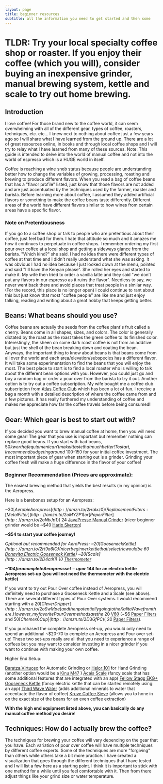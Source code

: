 ```yaml
---
layout: page
title: beginner resources
subtitle: all the information you need to get started and then some
---
```


# TLDR: Try your local specialty coffee shop or roaster.  If you enjoy their coffee (which you will), consider buying an inexpensive grinder, manual brewing system, kettle and scale to try out home brewing.

## Introduction
I love coffee!  For those brand new to the coffee world, it can seem overwhelming with all of the different gear, types of coffee, roasters, techniques, etc. etc...  I knew next to nothing about coffee just a few years ago so I will share what I have learned from the ground up.  There are a lot of great resources online, in books and through local coffee shops and I will try to relay what I have learned from many of these sources.  Note: This guide is intended to delve into the world of manual coffee and not into the world of espresso which is a HUGE world in itself.

Coffee is reaching a wine snob status because people are understanding better how to change the variables of growing, processing, roasting and brewing to produce different flavors.  When you read a bag of coffee beans that has a "flavor profile" listed, just know that those flavors are not added and are just accentuated by the techniques used by the farmer, roaster and barista.  Before learning more about coffee, I assumed they added artificial flavors or something to make the coffee beans taste differently.  Different areas of the world have different flavors similar to how wines from certain areas have a specific flavor.

### Note on Pretentiousness 
If you go to a coffee shop or talk to people who are pretentious about their coffee, just feel bad for them.  I hate that attitude so much and it amazes me how it continues to perpetuate in coffee shops.  I remember ordering my first pour over coffee at a local shop and getting a sideways glance from the barista.  "Which kind?" she said.  I had no idea there were different types of coffee at that time and I didn't really understand what she was asking.  It was obvious I had no idea because I just looked down at the menu, pointed and said "I'll have the Kenyan please".  She rolled her eyes and started to make it.  My wife then tried to order a vanilla latte and they said "we don't put any flavors in our espresso as it ruins the flavor".  Needless to say, we never went back there and avoid places that treat people in a similar way.  (For the record, this place is no longer open) I could continue to rant about this but just know that most "coffee people" are like me and just enjoy talking, reading and writing about a great hobby that keeps getting better.

## Beans: What beans should you use?
Coffee beans are actually the seeds from the coffee plant's fruit called a cherry.  Beans come in all shapes, sizes, and colors.  The color is generally dictated by the roast as the roast takes the green coffee to its finished color.  Interestingly, the sheen on some dark roast coffee is not from an additive but just the shell of the bean breaking down and coating the bean.  Anyways, the important thing to know about beans is that beans come from all over the world and each area/elevation/subspecies has a different flavor.  It will take some experimentation to find the beans that you will enjoy the most.  The best place to start is to find a local roaster who is willing to talk about the different bean options with you.  However, you could just go and buy a random bag or order a pour over from the barista to try it out.  Another option is to try out a coffee subscription.  My wife bought me a coffee club subscription from [Atlas Coffee Club](https://atlascoffeeclub.com/) which has been a lot of fun.  I receive a bag a month with a detailed description of where the coffee came from and a few pictures.  It has really furthered my understanding of coffee and makes me appreciate how far the coffee travels before being consumed!

## Gear: Which gear is best to start out with?
If you decided you want to brew manual coffee at home, then you will need some gear!  The gear that you use is important but remember nothing can replace good beans.  If you start with bad beans, $50k worth of equipment can't make it taste that much better!  To start, I recommend budgeting around ~$100-150 for your initial coffee investment.  The most important piece of gear when starting out is a grinder.  Grinding your coffee fresh will make a huge difference in the flavor of your coffee!

### Beginner Recommendation (Prices are approximate):

The easiest brewing method that yields the best results (in my opinion) is the Aeropress.  

Here is a barebones setup for an Aeropress:

~$30 [Aerobie Aeropress](http://amzn.to/2HaIxz0) (Replacement Filters: [Metal Filter](http://amzn.to/2oMYZP1) or [Paper Filter](http://amzn.to/2oNbJp1) )
~$24 [JavaPresse Manual Grinder](http://amzn.to/2FfqISD) (nicer beginner grinder would be ~$40 [Hario Skerton](http://amzn.to/2tlrWX2 ))

**~$54 to start your coffee journey!**

*Optional but recommended for AeroPress:
~$20 [Gooseneck Kettle](http://amzn.to/2H9a6IO) (nicer beginner kettle that is electric would be ~$60 [Bonavita Electric Gooseneck Kettle](http://amzn.to/2Fk6Dqv))
~$20 [Scale](http://amzn.to/2D4ctKI)
~$10 [Thermometer](http://amzn.to/2G0l4RB)*

**~$104 for a complete Aeropress set-up or ~$144 for an electric kettle Aeropress set-up (you will not need the thermometer with the electric kettle)**

If you want to try out Pour Over coffee instead of Aeropress, you will definitely need to purchase a Gooseneck Kettle and a Scale (see above).  There are several different types of Pour Over systems.  I would recommend starting with a $20 [Clever Dripper](http://amzn.to/2oSwMpe) and then potentially going to the Kalita Wave from there.  However, my favorite Pour Over methods are the ~$20 [V60](http://amzn.to/2H89G5B) (~$6 [Paper Filters](http://amzn.to/2tiHRpd) and $50 [Chemex 6 Cup](http://amzn.to/2D3GfPC) (~$20 [Paper Filters](http://amzn.to/2Ffs0xg)).

If you purchased the complete Aeropress set-up, you would only need to spend an additional ~$20-70 to complete an Aeropress and Pour over set-up!  These two set-ups really are all that you need to experience a range of coffees but you may want to consider investing in a nicer grinder if you want to continue with making your own coffee.

Higher End Setup:

[Baratza Virtuoso](http://amzn.to/2G02Tvh) for Automatic Grinding or [Helor 101](https://prima-coffee.com/equipment/helor/helor-101) for Hand Grinding (another option would be a [Kinu M47](https://kinugrinders.com/index.php?page=m_home_page.public.home_page&Block=HOME&Language=none#products) )
[Acaia Scale](http://amzn.to/2H9JW8W) (fancy scale that has some additional features that are integrated with an app)
[Fellow Stagg EKG+ Gooseneck Kettle](http://fellowproducts.com/shop/staggekg/) (fancy electric kettle that can be started remotely using an app)
[Third Wave Water](https://thirdwavewater.com/collections/all) (adds additional minerals to water that accentuate the flavor of coffee)
[Kruve Coffee Sieve](https://www.kruveinc.com/pages/shop-kruve) (allows you to hone in on the exact size of the beans for an even coffee extraction)

**With the high end equipment listed above, you can basically do any manual coffee method you desire!**

## Techniques: How do I actually brew the coffee?
The techniques for brewing your coffee will vary depending on the gear that you have.  Each variation of pour over coffee will have multiple techniques by different coffee experts.  Some of the techniques are more "forgiving" than others while others take a bit more practice.  I have created a visualization that goes through the different techniques that I have tested and I will list a few here as a starting point.  I think it is important to stick with one method for a while until you feel comfortable with it.  Then from there adjust things like your grind size or water temperature.
